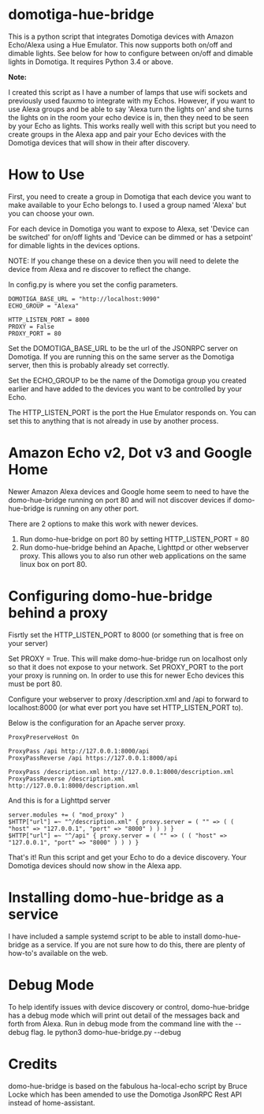 # domotiga-hue-bridge

This is a python script that integrates Domotiga devices with Amazon Echo/Alexa using a Hue Emulator.  This now supports both on/off and dimable lights.  See below for how to configure between on/off and dimable lights in Domotiga.  It requires Python 3.4 or above.

**Note:**

I created this script as I have a number of lamps that use wifi sockets and previously used fauxmo to integrate with my Echos.  However, if you want to use Alexa groups and be able to say 'Alexa turn the lights on' and she turns the lights on in the room your echo device is in, then they need to be seen by your Echo as lights.  This works really well with this script but you need to create groups in the Alexa app and pair your Echo devices with the Domotiga devices that will show in their after discovery.

# How to Use

First, you need to create a group in Domotiga that each device you want to make available to your Echo belongs to.  I used a group named 'Alexa' but you can choose your own.

For each device in Domotiga you want to expose to Alexa, set 'Device can be switched' for on/off lights and 'Device can be dimmed or has a setpoint' for dimable lights in the devices options.

NOTE: If you change these on a device then you will need to delete the device from Alexa and re discover to reflect the change.

In config.py is where you set the config parameters.

```
DOMOTIGA_BASE_URL = "http://localhost:9090"
ECHO_GROUP = "Alexa"

HTTP_LISTEN_PORT = 8000
PROXY = False
PROXY_PORT = 80

```

Set the DOMOTIGA_BASE_URL to be the url of the JSONRPC server on Domotiga.  If you are running this on the same server as the Domotiga server, then this is probably already set correctly.

Set the ECHO_GROUP to be the name of the Domotiga group you created earlier and have added to the devices you want to be controlled by your Echo.

The HTTP_LISTEN_PORT is the port the Hue Emulator responds on.  You can set this to anything that is not already in use by another process.

# Amazon Echo v2, Dot v3 and Google Home

Newer Amazon Alexa devices and Google home seem to need to have the domo-hue-bridge running on port 80 and will not discover devices if domo-hue-bridge is running on any other port.

There are 2 options to make this work with newer devices.

1) Run domo-hue-bridge on port 80 by setting HTTP_LISTEN_PORT = 80
2) Run domo-hue-bridge behind an Apache, Lighttpd or other webserver proxy.  This allows you to also run other web applications on the same linux box on port 80.

# Configuring domo-hue-bridge behind a proxy

Fisrtly set the HTTP_LISTEN_PORT to 8000 (or something that is free on your server)

Set PROXY = True.  This will make domo-hue-bridge run on localhost only so that it does not expose to your network.
Set PROXY_PORT to the port your proxy is running on.  In order to use this for newer Echo devices this must be port 80.

Configure your webserver to proxy /description.xml and /api to forward to localhost:8000 (or what ever port you have set HTTP_LISTEN_PORT to).

Below is the configuration for an Apache server proxy.

```
ProxyPreserveHost On

ProxyPass /api http://127.0.0.1:8000/api
ProxyPassReverse /api https://127.0.0.1:8000/api

ProxyPass /description.xml http://127.0.0.1:8000/description.xml
ProxyPassReverse /description.xml http://127.0.0.1:8000/description.xml
```

And this is for a Lighttpd server

```
server.modules += ( "mod_proxy" )
$HTTP["url"] =~ "^/description.xml" { proxy.server = ( "" => ( ( "host" => "127.0.0.1", "port" => "8000" ) ) ) }
$HTTP["url"] =~ "^/api" { proxy.server = ( "" => ( ( "host" => "127.0.0.1", "port" => "8000" ) ) ) }
```

That's it!  Run this script and get your Echo to do a device discovery.  Your Domotiga devices should now show in the Alexa app.

# Installing domo-hue-bridge as a service

I have included a sample systemd script to be able to install domo-hue-bridge as a service.
If you are not sure how to do this, there are plenty of how-to's available on the web.

# Debug Mode

To help identify issues with device discovery or control, domo-hue-bridge has a debug mode which will print out detail of the messages back and forth from Alexa.  Run in debug mode from the command line with the --debug flag.  Ie python3 domo-hue-bridge.py --debug

# Credits

domo-hue-bridge is based on the fabulous ha-local-echo script by Bruce Locke which has been amended to use the Domotiga JsonRPC Rest API instead of home-assistant.
